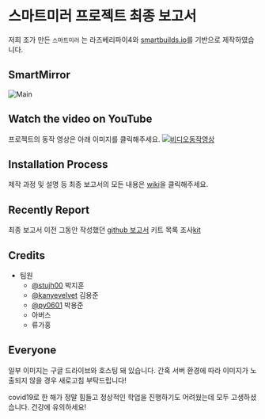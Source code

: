 # 스마트미러 프로젝트 최종 보고서

저희 조가 만든 `스마트미러` 는 라즈베리파이4와 [smartbuilds.io](https://smartbuilds.io/)를 기반으로 제작하였습니다. 


## SmartMirror
![Main](https://github.com/kanyevelvet/Embedded_System_Final/blob/main/resources/images/Main.jpg)

## Watch the video on YouTube
프로젝트의 동작 영상은 아래 이미지를 클릭해주세요.
[![비디오동작영상](https://github.com/kanyevelvet/Embedded_System_Final/blob/main/resources/images/video.jpg)](https://youtu.be/upkO8NUpqAw)

## Installation Process 
제작 과정 및 설명 등 최종 보고서의 모든 내용은 [wiki](https://github.com/kanyevelvet/Embedded_System_Final/wiki)을 클릭해주세요.

## Recently Report
최종 보고서 이전 그동안 작성했던 [github 보고서](https://github.com/stujh00/Embedded-System)
키트 목록 조사[kit](https://github.com/kanyevelvet/embedded-kit)

## Credits
- 팀원
  - [@stujh00](https://github.com/stujh00) 박지훈
  - [@kanyevelvet](https://github.com/kanyevelvet) 김용준
  - [@py0601](https://github.com/py0601) 박용준
  - 아버스
  - 류가홍

## Everyone 
일부 이미지는 구글 드라이브와 호스팅 돼 있습니다. 간혹 서버 환경에 따라 이미지가 노출되지 않을 경우 새로고침 부탁드립니다! 

covid19로 한 해가 정말 힘들고 정상적인 학업을 진행하기도 어려웠는데 모두 고생하셨습니다. 건강에 유의하세요!
